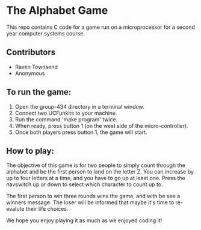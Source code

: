 # The Alphabet Game

This repo contains C code for a game run on a microprocessor for a second year computer systems course.

## Contributors
- Raven Townsend
- Anonymous

## To run the game:

1. Open the group-434 directory in a terminal window.
2. Connect two UCFunkits to your machine.
3. Run the command 'make program' twice.
4. When ready, press button 1 (on the west side of the micro-controller).
5. Once both players press button 1, the game will start.

## How to play:

The objective of this game is for two people to simply count through the alphabet
and be the first person to land on the letter Z. You can increase by up
to four letters at a time, and you have to go up at least one. Press the
navswitch up or down to select which character to count up to.

The first person to win three rounds wins the game, and with be see
a winners message. The loser will be informed that maybe it's time to
re-evalute their life choices.

We hope you enjoy playing it as much as we enjoyed coding it!
